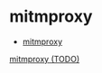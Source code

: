 # mitmproxy


<!-- @import "[TOC]" {cmd="toc" depthFrom=1 depthTo=6 orderedList=false} -->

<!-- code_chunk_output -->

- [mitmproxy](#mitmproxy)

<!-- /code_chunk_output -->


[mitmproxy (TODO)](https://mitmproxy.org/)